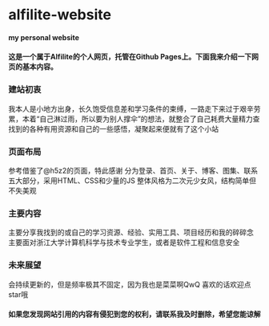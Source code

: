 # alfilite-website
#### my personal website

#### 这是一个属于Alfilite的个人网页，托管在Github Pages上。下面我来介绍一下网页的基本内容。
### 建站初衷
我本人是小地方出身，长久饱受信息差和学习条件的束缚，一路走下来过于艰辛劳累，本着“自己淋过雨，所以要为别人撑伞”的想法，就整合了自己耗费大量精力查找到的各种有用资源和自己的一些感悟，凝聚起来便就有了这个小站
### 页面布局
参考借鉴了@h5z2的页面，特此感谢
分为登录、首页、关于、博客、图集、联系五大部分，采用HTML、CSS和少量的JS
整体风格为二次元少女风，结构简单但不失美观
### 主要内容
主要分享我找到的或自己的学习资源、经验、实用工具、项目经历和我的碎碎念
主要面对浙江大学计算机科学与技术专业学生，或者是软件工程和信息安全
### 未来展望
会持续更新的，但是频率极其不固定，因为我也是菜菜啊QwQ
喜欢的话欢迎点star哦
#### 如果您发现网站引用的内容有侵犯到您的权利，请联系我及时删除，希望您能谅解
